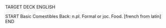 TARGET DECK
ENGLISH

START
Basic
Comestibles
Back: n.pl. Formal or joc. Food. [french from latin]
END
